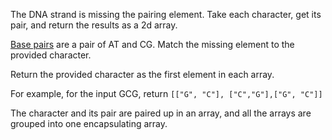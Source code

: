 The DNA strand is missing the pairing element. Take each character, get its pair, and return the results as a 2d array.

[Base pairs](https://en.wikipedia.org/wiki/Base_pair) are a pair of AT and CG. Match the missing element to the provided character.

Return the provided character as the first element in each array.

For example, for the input GCG, return `[["G", "C"], ["C","G"],["G", "C"]]`

The character and its pair are paired up in an array, and all the arrays are grouped into one encapsulating array.